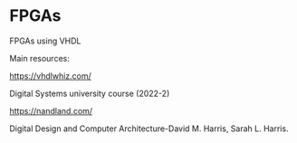 # FPGAs
FPGAs using VHDL

Main resources:

https://vhdlwhiz.com/

Digital Systems university course (2022-2)

https://nandland.com/

Digital Design and Computer Architecture-David M. Harris, Sarah L. Harris.


